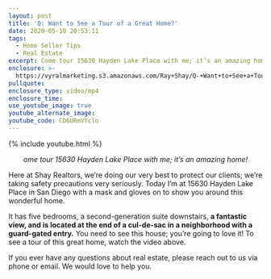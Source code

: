 ```yaml
---
layout: post
title: 'Q: Want to See a Tour of a Great Home?'
date: 2020-05-19 20:53:11
tags:
  - Home Seller Tips
  - Real Estate
excerpt: Come tour 15630 Hayden Lake Place with me; it’s an amazing home!
enclosure: >-
  https://vyralmarketing.s3.amazonaws.com/Ray+Shay/Q-+Want+to+See+a+Tour+of+a+Great+Home_.mp4
pullquote:
enclosure_type: video/mp4
enclosure_time:
use_youtube_image: true
youtube_alternate_image:
youtube_code: CD6URmVYclo
---
```


{% include youtube.html %}

<p style="text-align: center;"><em>
ome tour 15630 Hayden Lake Place with me; it’s an amazing home!</em></p>

Here at Shay Realtors, we’re doing our very best to protect our clients; we’re taking safety precautions very seriously. Today I’m at 15630 Hayden Lake Place in San Diego with a mask and gloves on to show you around this wonderful home.&nbsp;

It has five bedrooms, a second-generation suite downstairs, **a fantastic view, and is located at the end of a cul-de-sac in a neighborhood with a guard-gated entry.** You need to see this house; you’re going to love it\! To see a tour of this great home, watch the video above.&nbsp;

If you ever have any questions about real estate, please reach out to us via phone or email. We would love to help you.